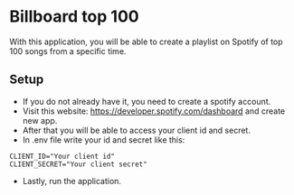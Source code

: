 # Billboard top 100

With this application, you will be able to create a playlist on Spotify of top 100 songs from a specific time.

## Setup

* If you do not already have it, you need to create a spotify account.
* Visit this website: https://developer.spotify.com/dashboard and create new app.
* After that you will be able to access your client id and secret.
* In .env file write your id and secret like this:

```
CLIENT_ID="Your client id"
CLIENT_SECRET="Your client secret"
```

* Lastly, run the application.
